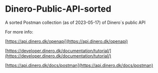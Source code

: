 # Dinero-Public-API-sorted

A sorted Postman collection (as of 2023-05-17) of Dinero´s public API

For more info:

[https://api.dinero.dk/openapi](https://api.dinero.dk/openapi)

[https://developer.dinero.dk/documentation/tutorial/](https://developer.dinero.dk/documentation/tutorial/)

[https://api.dinero.dk/docs/postman](https://api.dinero.dk/docs/postman)
